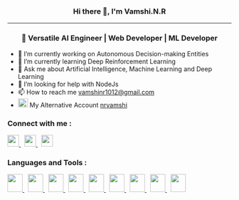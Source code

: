 ### <p align="center"> Hi there 👋, I'm Vamshi.N.R <p>
------
### <p align="center"> 🚀 Versatile AI Engineer | Web Developer | ML Developer  <p> 


- 🔭 I’m currently working on Autonomous Decision-making Entities
- 🌱 I’m currently learning Deep Reinforcement Learning
- 💬 Ask me about Artificial Intelligence, Machine Learning and Deep Learning
- 🤔 I’m looking for help with NodeJs
- 📫 How to reach me vamshinr1012@gmail.com
- <img src='https://camo.githubusercontent.com/6859b81bad9211632c09ba0ba5aff3ce23d87f38bd199a05cfdd67b70d8ef58e/68747470733a2f2f6564656e742e6769746875622e696f2f537570657254696e7949636f6e732f696d616765732f7376672f6769746875622e737667' width='22' height='20'> My Alternative Account <a href="https://github.com/nrvamshi">nrvamshi</a>

###  Connect with me :
<a href="https://www.linkedin.com/in/vamshi-nr-7640b2204/">
  <img src="https://camo.githubusercontent.com/6eeeae9698286e45eda5d2973026a896fd42fa7f4271bf31aa74e9557e82181a/68747470733a2f2f6564656e742e6769746875622e696f2f537570657254696e7949636f6e732f696d616765732f7376672f6c696e6b6564696e2e737667" width='26'>
</a> &nbsp <a href="https://www.hackerrank.com/profile/vamshinr">
  <img src="https://avatars.githubusercontent.com/u/1030588?s=200&v=4" width='26'>
</a> &nbsp <a href="https://www.reddit.com/user/vamshi1012/">
  <img src="https://camo.githubusercontent.com/30fbb91010c423dcfd93fe335b660dd9317324c91a39af0b3a3636d5ae76d25e/68747470733a2f2f6564656e742e6769746875622e696f2f537570657254696e7949636f6e732f696d616765732f7376672f7265646469742e737667" width='26'>
</a>

### Languages and Tools :
<a href="https://www.cprogramming.com/">
  <img src="https://png.pngtree.com/png-vector/20200121/ourmid/pngtree-initial-c-hexagon-logo-vector-template-png-image_2132810.jpg" width='34' height='40'>
</a> &nbsp <a href="https://learn.microsoft.com/en-us/visualstudio/get-started/csharp/tutorial-aspnet-core?view=vs-2022">
  <img src="https://miro.medium.com/v2/resize:fit:670/0*muNHqR0MMu2CjRbv.png" width='34' height='40'>
</a> &nbsp <a href="https://www.python.org/">
  <img src="https://e1.pxfuel.com/desktop-wallpaper/514/124/desktop-wallpaper-2048x2048-python-logo-ipad-air-backgrounds-and-python-code.jpg" width='34' height='40'>
</a> &nbsp <a href="https://www.java.com/en/">
  <img src="https://camo.githubusercontent.com/a790e8e5e2b7edcf9ef24e2cbccb1802f4fedb001a6f66a17cad37f57ba85b15/68747470733a2f2f6564656e742e6769746875622e696f2f537570657254696e7949636f6e732f696d616765732f7376672f6a6176612e737667" width='34' height='40'>
</a> &nbsp <a href="https://html.com/">
  <img src="https://camo.githubusercontent.com/93e4e94382fb2211baf595fd981ec363e1400d1ad208321396344b2eb998b51f/68747470733a2f2f6564656e742e6769746875622e696f2f537570657254696e7949636f6e732f696d616765732f7376672f68746d6c352e737667" width='34' height='40'>
</a> &nbsp <a href="https://web.dev/learn/css">
  <img src="https://camo.githubusercontent.com/10e5da35078001d86532bb75efeecf75aaca2765af099b3a2592a22fd12cb2e0/68747470733a2f2f6564656e742e6769746875622e696f2f537570657254696e7949636f6e732f696d616765732f7376672f637373332e737667" width='34' height='40'>
</a> &nbsp <a href="https://www.r-project.org/">
  <img src="https://www.logo.wine/a/logo/R_(programming_language)/R_(programming_language)-Logo.wine.svg" width='34' height='40'>
</a> &nbsp <a href="https://www.mysql.com/">
  <img src="https://cdn-icons-png.flaticon.com/512/5968/5968363.png" width='34' height='40'>
</a> &nbsp <a href="https://openai.com/">
  <img src="https://mir-s3-cdn-cf.behance.net/projects/404/cff57d173218977.Y3JvcCwxODA3LDE0MTQsMCww.png" width='34' height='40'>
</a>
<!--
**Vamshinr1012/Vamshinr1012** is a ✨ _special_ ✨ repository because its `README.md` (this file) appears on your GitHub profile.

Here are some ideas to get you started:
- 👯 I’m looking to collaborate on 
- 

 
- 😄 Pronouns: ...
- ⚡ Fun fact: ...
-->
  
